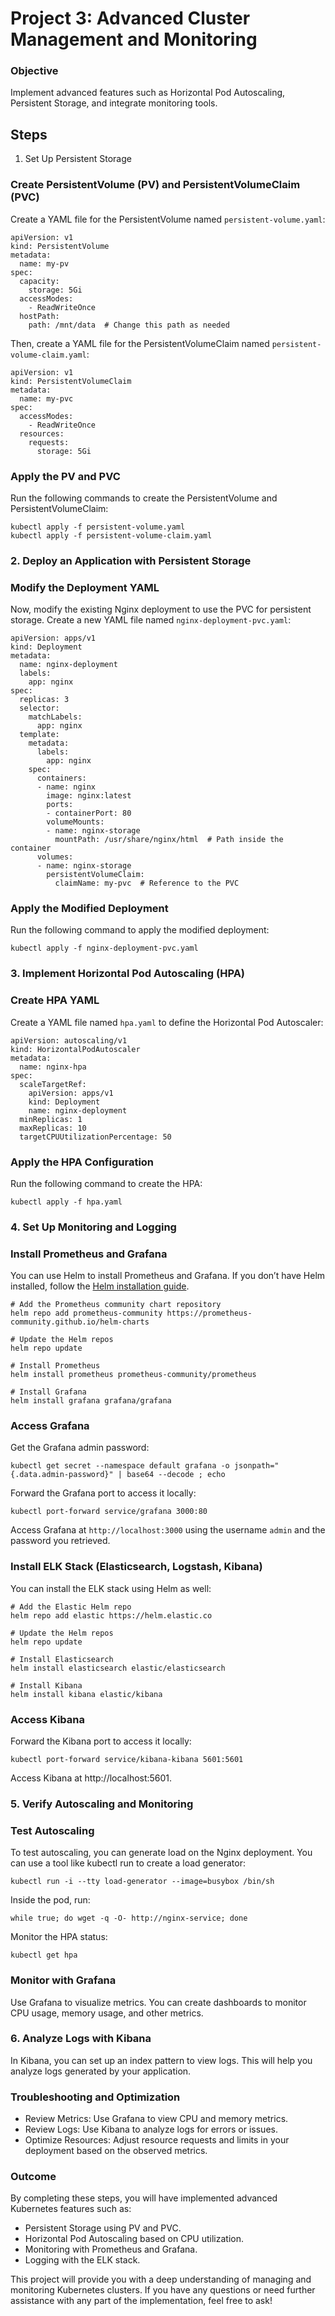 # Project 3: Advanced Cluster Management and Monitoring

### Objective

Implement advanced features such as Horizontal Pod Autoscaling, Persistent Storage, and integrate monitoring tools.

## Steps
1. Set Up Persistent Storage

### Create PersistentVolume (PV) and PersistentVolumeClaim (PVC)

Create a YAML file for the PersistentVolume named `persistent-volume.yaml`:
```shell
apiVersion: v1
kind: PersistentVolume
metadata:
  name: my-pv
spec:
  capacity:
    storage: 5Gi
  accessModes:
    - ReadWriteOnce
  hostPath:
    path: /mnt/data  # Change this path as needed

```

Then, create a YAML file for the PersistentVolumeClaim named `persistent-volume-claim.yaml`:
```shell
apiVersion: v1
kind: PersistentVolumeClaim
metadata:
  name: my-pvc
spec:
  accessModes:
    - ReadWriteOnce
  resources:
    requests:
      storage: 5Gi

```
### Apply the PV and PVC

Run the following commands to create the PersistentVolume and PersistentVolumeClaim:
```shell
kubectl apply -f persistent-volume.yaml
kubectl apply -f persistent-volume-claim.yaml

```

### 2. Deploy an Application with Persistent Storage

### Modify the Deployment YAML

Now, modify the existing Nginx deployment to use the PVC for persistent storage. Create a new YAML file named `nginx-deployment-pvc.yaml`:

```shell
apiVersion: apps/v1
kind: Deployment
metadata:
  name: nginx-deployment
  labels:
    app: nginx
spec:
  replicas: 3
  selector:
    matchLabels:
      app: nginx
  template:
    metadata:
      labels:
        app: nginx
    spec:
      containers:
      - name: nginx
        image: nginx:latest
        ports:
        - containerPort: 80
        volumeMounts:
        - name: nginx-storage
          mountPath: /usr/share/nginx/html  # Path inside the container
      volumes:
      - name: nginx-storage
        persistentVolumeClaim:
          claimName: my-pvc  # Reference to the PVC

```

### Apply the Modified Deployment

Run the following command to apply the modified deployment:
```shell
kubectl apply -f nginx-deployment-pvc.yaml

```

### 3. Implement Horizontal Pod Autoscaling (HPA)

### Create HPA YAML

Create a YAML file named `hpa.yaml` to define the Horizontal Pod Autoscaler:

```shell
apiVersion: autoscaling/v1
kind: HorizontalPodAutoscaler
metadata:
  name: nginx-hpa
spec:
  scaleTargetRef:
    apiVersion: apps/v1
    kind: Deployment
    name: nginx-deployment
  minReplicas: 1
  maxReplicas: 10
  targetCPUUtilizationPercentage: 50

```

### Apply the HPA Configuration

Run the following command to create the HPA:
```shell
kubectl apply -f hpa.yaml

```

### 4. Set Up Monitoring and Logging

### Install Prometheus and Grafana

You can use Helm to install Prometheus and Grafana. If you don’t have Helm installed, follow the [Helm installation guide](https://helm.sh/docs/intro/install/).

```shell
# Add the Prometheus community chart repository
helm repo add prometheus-community https://prometheus-community.github.io/helm-charts

# Update the Helm repos
helm repo update

# Install Prometheus
helm install prometheus prometheus-community/prometheus

# Install Grafana
helm install grafana grafana/grafana

```

### Access Grafana

Get the Grafana admin password:
```shell
kubectl get secret --namespace default grafana -o jsonpath="{.data.admin-password}" | base64 --decode ; echo

```

Forward the Grafana port to access it locally:
```shell
kubectl port-forward service/grafana 3000:80

```

Access Grafana at `http://localhost:3000` using the username `admin` and the password you retrieved.

### Install ELK Stack (Elasticsearch, Logstash, Kibana)

You can install the ELK stack using Helm as well:

```shell
# Add the Elastic Helm repo
helm repo add elastic https://helm.elastic.co

# Update the Helm repos
helm repo update

# Install Elasticsearch
helm install elasticsearch elastic/elasticsearch

# Install Kibana
helm install kibana elastic/kibana

```

### Access Kibana

Forward the Kibana port to access it locally:
```shell
kubectl port-forward service/kibana-kibana 5601:5601

```

Access Kibana at http://localhost:5601.

### 5. Verify Autoscaling and Monitoring

### Test Autoscaling

To test autoscaling, you can generate load on the Nginx deployment. You can use a tool like kubectl run to create a load generator:
```shell
kubectl run -i --tty load-generator --image=busybox /bin/sh

```

Inside the pod, run:

```shell
while true; do wget -q -O- http://nginx-service; done

```

Monitor the HPA status:

```shell
kubectl get hpa

```

### Monitor with Grafana

Use Grafana to visualize metrics. You can create dashboards to monitor CPU usage, memory usage, and other metrics.

### 6. Analyze Logs with Kibana

In Kibana, you can set up an index pattern to view logs. This will help you analyze logs generated by your application.

### Troubleshooting and Optimization

- Review Metrics: Use Grafana to view CPU and memory metrics.
- Review Logs: Use Kibana to analyze logs for errors or issues.
- Optimize Resources: Adjust resource requests and limits in your deployment based on the observed metrics.

### Outcome

By completing these steps, you will have implemented advanced Kubernetes features such as:

- Persistent Storage using PV and PVC.
- Horizontal Pod Autoscaling based on CPU utilization.
- Monitoring with Prometheus and Grafana.
- Logging with the ELK stack.

This project will provide you with a deep understanding of managing and monitoring Kubernetes clusters. If you have any questions or need further assistance with any part of the implementation, feel free to ask!